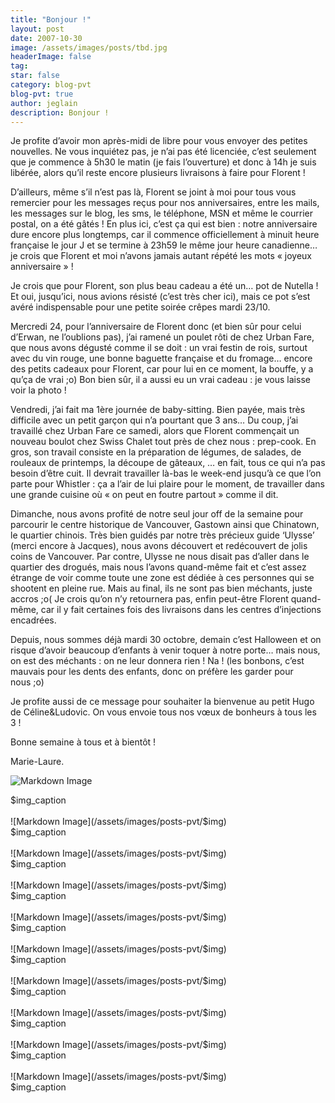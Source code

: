 ```yaml
---
title: "Bonjour !"
layout: post
date: 2007-10-30
image: /assets/images/posts/tbd.jpg
headerImage: false
tag:
star: false
category: blog-pvt
blog-pvt: true
author: jeglain
description: Bonjour !
---
```

Je profite d’avoir mon après-midi de libre pour vous envoyer des
petites nouvelles. Ne vous inquiétez pas, je n’ai pas été
licenciée, c’est seulement que je commence à 5h30 le matin (je fais
l’ouverture) et donc à 14h je suis libérée, alors qu’il reste
encore plusieurs livraisons à faire pour Florent !

D’ailleurs, même s’il n’est pas là, Florent se joint à moi pour
tous vous remercier pour les messages reçus pour nos anniversaires,
entre les mails, les messages sur le blog, les sms, le téléphone, MSN
et même le courrier postal, on a été gâtés ! En plus ici, c’est
ça qui est bien : notre anniversaire dure encore plus longtemps, car
il commence officiellement à minuit heure française le jour J et se
termine à 23h59 le même jour heure canadienne… je crois que Florent
et moi n’avons jamais autant répété les mots « joyeux
anniversaire » !

Je crois que pour Florent, son plus beau cadeau a été un… pot de
Nutella ! Et oui, jusqu’ici, nous avions résisté (c’est très
cher ici), mais ce pot s’est avéré indispensable pour une petite
soirée crêpes mardi 23/10.

Mercredi 24, pour l’anniversaire de Florent donc (et bien sûr pour
celui d’Erwan, ne l’oublions pas), j’ai ramené un poulet rôti de
chez Urban Fare, que nous avons dégusté comme il se doit : un vrai
festin de rois, surtout avec du vin rouge, une bonne baguette française
et du fromage… encore des petits cadeaux pour Florent, car pour lui en
ce moment, la bouffe, y a qu’ça de vrai ;o) Bon bien sûr, il a
aussi eu un vrai cadeau : je vous laisse voir la photo !

Vendredi, j’ai fait ma 1ère journée de baby-sitting. Bien payée,
mais très difficile avec un petit garçon qui n’a pourtant que 3
ans… Du coup, j’ai travaillé chez Urban Fare ce samedi, alors que
Florent commençait un nouveau boulot chez Swiss Chalet tout près de
chez nous : prep-cook. En gros, son travail consiste en la préparation
de légumes, de salades, de rouleaux de printemps, la découpe de
gâteaux, … en fait, tous ce qui n’a pas besoin d’être cuit. Il
devrait travailler là-bas le week-end jusqu’à ce que l’on parte
pour Whistler : ça a l’air de lui plaire pour le moment, de
travailler dans une grande cuisine où « on peut en foutre partout »
comme il dit.

Dimanche, nous avons profité de notre seul jour off de la semaine pour
parcourir le centre historique de Vancouver, Gastown ainsi que
Chinatown, le quartier chinois. Très bien guidés par notre très
précieux guide ‘Ulysse’ (merci encore à Jacques), nous avons
découvert et redécouvert de jolis coins de Vancouver. Par contre,
Ulysse ne nous disait pas d’aller dans le quartier des drogués, mais
nous l’avons quand-même fait et c’est assez étrange de voir comme
toute une zone est dédiée à ces personnes qui se shootent en pleine
rue. Mais au final, ils ne sont pas bien méchants, juste accros ;o( Je
crois qu’on n’y retournera pas, enfin peut-être Florent
quand-même, car il y fait certaines fois des livraisons dans les
centres d’injections encadrées.

Depuis, nous sommes déjà mardi 30 octobre, demain c’est Halloween et
on risque d’avoir beaucoup d’enfants à venir toquer à notre
porte… mais nous, on est des méchants : on ne leur donnera rien !
Na ! (les bonbons, c’est mauvais pour les dents des enfants, donc on
préfère les garder pour nous ;o)

Je profite aussi de ce message pour souhaiter la bienvenue au petit Hugo
de Céline&Ludovic. On vous envoie tous nos vœux de bonheurs à tous
les 3 !

Bonne semaine à tous et à bientôt !

Marie-Laure.

![Markdown Image](/assets/images/posts-pvt/$img)
<figcaption class="caption">$img_caption</figcaption>
<br>
![Markdown Image](/assets/images/posts-pvt/$img)
<figcaption class="caption">$img_caption</figcaption>
<br>
![Markdown Image](/assets/images/posts-pvt/$img)
<figcaption class="caption">$img_caption</figcaption>
<br>
![Markdown Image](/assets/images/posts-pvt/$img)
<figcaption class="caption">$img_caption</figcaption>
<br>
![Markdown Image](/assets/images/posts-pvt/$img)
<figcaption class="caption">$img_caption</figcaption>
<br>
![Markdown Image](/assets/images/posts-pvt/$img)
<figcaption class="caption">$img_caption</figcaption>
<br>
![Markdown Image](/assets/images/posts-pvt/$img)
<figcaption class="caption">$img_caption</figcaption>
<br>
![Markdown Image](/assets/images/posts-pvt/$img)
<figcaption class="caption">$img_caption</figcaption>
<br>
![Markdown Image](/assets/images/posts-pvt/$img)
<figcaption class="caption">$img_caption</figcaption>
<br>
![Markdown Image](/assets/images/posts-pvt/$img)
<figcaption class="caption">$img_caption</figcaption>
<br>
